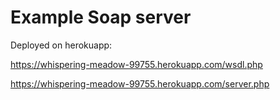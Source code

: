 # Example Soap server 

Deployed on herokuapp:
 
https://whispering-meadow-99755.herokuapp.com/wsdl.php

https://whispering-meadow-99755.herokuapp.com/server.php